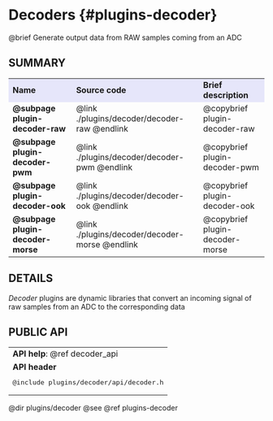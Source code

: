 Decoders {#plugins-decoder}
========

@brief Generate output data from RAW samples coming from an ADC

## SUMMARY

<table>
<tr bgcolor="Lavender">
	<td><b>Name</b><td><b>Source code</b><td><b>Brief description</b>
<tr>
	<td><b>@subpage plugin-decoder-raw</b>
	<td>@link ./plugins/decoder/decoder-raw @endlink
	<td>@copybrief plugin-decoder-raw
<tr>
	<td><b>@subpage plugin-decoder-pwm</b>
	<td>@link ./plugins/decoder/decoder-pwm @endlink
	<td>@copybrief plugin-decoder-pwm
<tr>
	<td><b>@subpage plugin-decoder-ook</b>
	<td>@link ./plugins/decoder/decoder-ook @endlink
	<td>@copybrief plugin-decoder-ook
<tr>
	<td><b>@subpage plugin-decoder-morse</b>
	<td>@link ./plugins/decoder/decoder-morse @endlink
	<td>@copybrief plugin-decoder-morse
</table>

## DETAILS

_Decoder_ plugins are dynamic libraries that convert an incoming signal of raw samples from an ADC
to the corresponding data

## PUBLIC API

<table border=0>
<tr><td><b>API help</b>: @ref decoder_api
<tr><td><b>API header</b><br><pre>@include plugins/decoder/api/decoder.h</pre>
</table>

@dir plugins/decoder
@see @ref plugins-decoder
